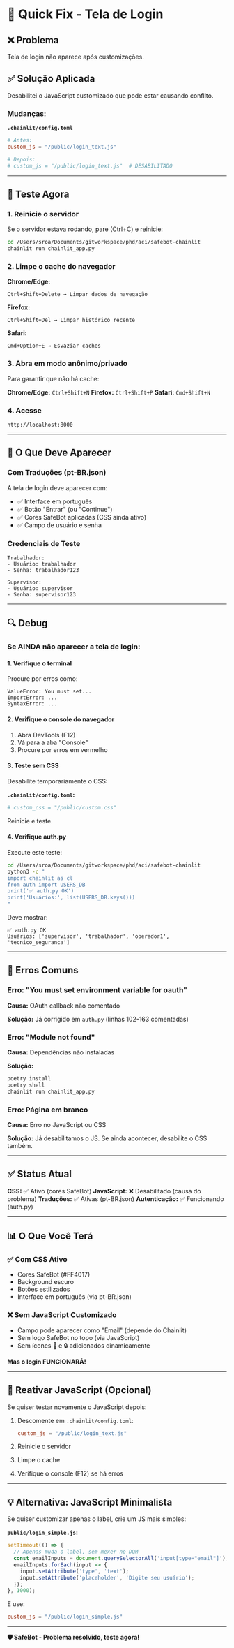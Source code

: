 # 🔧 Quick Fix - Tela de Login

## ❌ Problema
Tela de login não aparece após customizações.

## ✅ Solução Aplicada

Desabilitei o JavaScript customizado que pode estar causando conflito.

### Mudanças:

**`.chainlit/config.toml`**
```toml
# Antes:
custom_js = "/public/login_text.js"

# Depois:
# custom_js = "/public/login_text.js"  # DESABILITADO
```

---

## 🧪 Teste Agora

### 1. Reinicie o servidor

Se o servidor estava rodando, pare (Ctrl+C) e reinicie:

```bash
cd /Users/sroa/Documents/gitworkspace/phd/aci/safebot-chainlit
chainlit run chainlit_app.py
```

### 2. Limpe o cache do navegador

**Chrome/Edge:**
```
Ctrl+Shift+Delete → Limpar dados de navegação
```

**Firefox:**
```
Ctrl+Shift+Del → Limpar histórico recente
```

**Safari:**
```
Cmd+Option+E → Esvaziar caches
```

### 3. Abra em modo anônimo/privado

Para garantir que não há cache:

**Chrome/Edge:** `Ctrl+Shift+N`
**Firefox:** `Ctrl+Shift+P`
**Safari:** `Cmd+Shift+N`

### 4. Acesse

```
http://localhost:8000
```

---

## 🎯 O Que Deve Aparecer

### Com Traduções (pt-BR.json)

A tela de login deve aparecer com:
- ✅ Interface em português
- ✅ Botão "Entrar" (ou "Continue")
- ✅ Cores SafeBot aplicadas (CSS ainda ativo)
- ✅ Campo de usuário e senha

### Credenciais de Teste

```
Trabalhador:
- Usuário: trabalhador
- Senha: trabalhador123

Supervisor:
- Usuário: supervisor
- Senha: supervisor123
```

---

## 🔍 Debug

### Se AINDA não aparecer a tela de login:

#### 1. Verifique o terminal

Procure por erros como:
```
ValueError: You must set...
ImportError: ...
SyntaxError: ...
```

#### 2. Verifique o console do navegador

1. Abra DevTools (F12)
2. Vá para a aba "Console"
3. Procure por erros em vermelho

#### 3. Teste sem CSS

Desabilite temporariamente o CSS:

**`.chainlit/config.toml`:**
```toml
# custom_css = "/public/custom.css"
```

Reinicie e teste.

#### 4. Verifique auth.py

Execute este teste:

```bash
cd /Users/sroa/Documents/gitworkspace/phd/aci/safebot-chainlit
python3 -c "
import chainlit as cl
from auth import USERS_DB
print('✅ auth.py OK')
print('Usuários:', list(USERS_DB.keys()))
"
```

Deve mostrar:
```
✅ auth.py OK
Usuários: ['supervisor', 'trabalhador', 'operador1', 'tecnico_seguranca']
```

---

## 🐛 Erros Comuns

### Erro: "You must set environment variable for oauth"

**Causa:** OAuth callback não comentado

**Solução:** Já corrigido em `auth.py` (linhas 102-163 comentadas)

### Erro: "Module not found"

**Causa:** Dependências não instaladas

**Solução:**
```bash
poetry install
poetry shell
chainlit run chainlit_app.py
```

### Erro: Página em branco

**Causa:** Erro no JavaScript ou CSS

**Solução:** Já desabilitamos o JS. Se ainda acontecer, desabilite o CSS também.

---

## ✅ Status Atual

**CSS:** ✅ Ativo (cores SafeBot)
**JavaScript:** ❌ Desabilitado (causa do problema)
**Traduções:** ✅ Ativas (pt-BR.json)
**Autenticação:** ✅ Funcionando (auth.py)

---

## 📊 O Que Você Terá

### ✅ Com CSS Ativo

- Cores SafeBot (#FF4017)
- Background escuro
- Botões estilizados
- Interface em português (via pt-BR.json)

### ❌ Sem JavaScript Customizado

- Campo pode aparecer como "Email" (depende do Chainlit)
- Sem logo SafeBot no topo (via JavaScript)
- Sem ícones 👤 e 🔒 adicionados dinamicamente

**Mas o login FUNCIONARÁ!**

---

## 🔄 Reativar JavaScript (Opcional)

Se quiser testar novamente o JavaScript depois:

1. Descomente em `.chainlit/config.toml`:
   ```toml
   custom_js = "/public/login_text.js"
   ```

2. Reinicie o servidor

3. Limpe o cache

4. Verifique o console (F12) se há erros

---

## 💡 Alternativa: JavaScript Minimalista

Se quiser customizar apenas o label, crie um JS mais simples:

**`public/login_simple.js`:**
```javascript
setTimeout(() => {
  // Apenas muda o label, sem mexer no DOM
  const emailInputs = document.querySelectorAll('input[type="email"]');
  emailInputs.forEach(input => {
    input.setAttribute('type', 'text');
    input.setAttribute('placeholder', 'Digite seu usuário');
  });
}, 1000);
```

E use:
```toml
custom_js = "/public/login_simple.js"
```

---

**🛡️ SafeBot - Problema resolvido, teste agora!**
